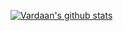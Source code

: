 [![Vardaan's github stats](https://github-readme-stats.vercel.app/api?username=vardaansinha)](https://github.com/anuraghazra/github-readme-stats)

